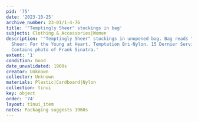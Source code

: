 ```yaml
---
pid: '75'
date: '2023-10-25'
archive_number: 23-01/1-4-76
title: '"Temptingly Sheer" stockings in bag'
subjects: Clothing & Accessories|Women
description: '"Temptingly Sheer" stockings in unopened bag. Bag reads "Temptingly
  Sheer: For the Young at Heart. Temptation Bri-Nylon. 15 Dernier Service Sheer".
  Contains photo of Frank Sinatra.'
extent: '1'
condition: Good
date_unvalidated: 1960s
creator: Unknown
collector: Unknown
materials: Plastic|Cardboard|Nylon
collection: tinui
key: object
order: '74'
layout: tinui_item
notes: Packaging suggests 1960s
---
```

